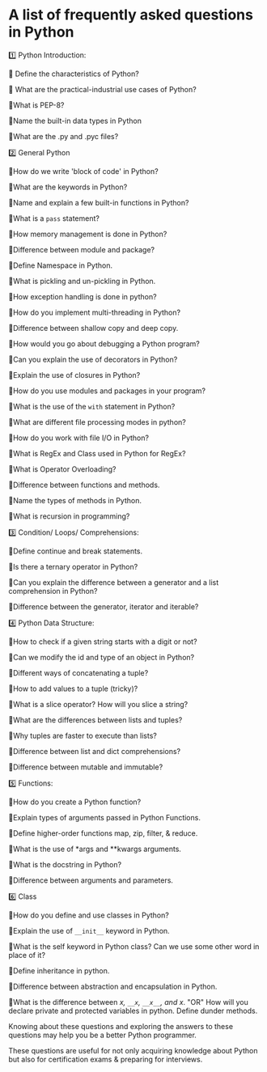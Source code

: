 # A list of frequently asked questions in Python

1️⃣ Python Introduction:

💠 Define the characteristics of Python?

💠 What are the practical-industrial use cases of Python?

💠What is PEP-8?

💠Name the built-in data types in Python

💠What are the .py and .pyc files?

2️⃣ General Python

💠How do we write 'block of code' in Python?

💠What are the keywords in Python?

💠Name and explain a few built-in functions in Python?

💠What is a `pass` statement?

💠How memory management is done in Python?

💠Difference between module and package?

💠Define Namespace in Python.

💠What is pickling and un-pickling in Python.

💠How exception handling is done in python?

💠How do you implement multi-threading in Python?

💠Difference between shallow copy and deep copy.

💠How would you go about debugging a Python program?

💠Can you explain the use of decorators in Python?

💠Explain the use of closures in Python?

💠How do you use modules and packages in your program?

💠What is the use of the `with` statement in Python?

💠What are different file processing modes in python?

💠How do you work with file I/O in Python?

💠What is RegEx and Class used in Python for RegEx?

💠What is Operator Overloading?

💠Difference between functions and methods.

💠Name the types of methods in Python.

💠What is recursion in programming?

3️⃣ Condition/ Loops/ Comprehensions:

💠Define continue and break statements.

💠Is there a ternary operator in Python?

💠Can you explain the difference between a generator and a list comprehension in Python?

💠Difference between the generator, iterator and iterable?

4️⃣ Python Data Structure:

💠How to check if a given string starts with a digit or not?

💠Can we modify the id and type of an object in Python?

💠Different ways of concatenating a tuple?

💠How to add values to a tuple (tricky)?

💠What is a slice operator? How will you slice a string?

💠What are the differences between lists and tuples?

💠Why tuples are faster to execute than lists?

💠Difference between list and dict comprehensions?

💠Difference between mutable and immutable?

5️⃣ Functions:

💠How do you create a Python function?

💠Explain types of arguments passed in Python Functions.

💠Define higher-order functions map, zip, filter, & reduce.

💠What is the use of *args and **kwargs arguments.

💠What is the docstring in Python?

💠Difference between arguments and parameters.

6️⃣ Class

💠How do you define and use classes in Python?

💠Explain the use of `__init__` keyword in Python.

💠What is the self keyword in Python class? Can we use some other word in place of it?

💠Define inheritance in python.

💠Difference between abstraction and encapsulation in Python.

💠What is the difference between _x, `__x`, `__x__`, and x_. "OR" How will you declare private and protected variables in python. Define dunder methods.

Knowing about these questions and exploring the answers to these questions may help you be a better Python programmer.

These questions are useful for not only acquiring knowledge about Python but also for certification exams & preparing for interviews.
